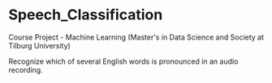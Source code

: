 # Speech_Classification
Course Project - Machine Learning (Master's in Data Science and Society at Tilburg University)

Recognize which of several English words is pronounced in an audio recording.

